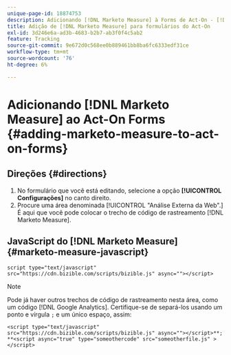 ```yaml
---
unique-page-id: 18874753
description: Adicionando [!DNL Marketo Measure] à Forms de Act-On - [!DNL Marketo Measure]
title: Adição de [!DNL Marketo Measure] para formulários do Act-On
exl-id: 3d246e6a-ad3b-4683-b2b7-ab3f0f4c5ab2
feature: Tracking
source-git-commit: 9e672d0c568ee0b889461bb8ba6fc6333edf31ce
workflow-type: tm+mt
source-wordcount: '76'
ht-degree: 6%

---
```


# Adicionando [!DNL Marketo Measure] ao Act-On Forms {#adding-marketo-measure-to-act-on-forms}

## Direções {#directions}

1. No formulário que você está editando, selecione a opção **[!UICONTROL Configurações]** no canto direito.
1. Procure uma área denominada [!UICONTROL &quot;Análise Externa da Web&quot;.] É aqui que você pode colocar o trecho de código de rastreamento [!DNL Marketo Measure].

## JavaScript do [!DNL Marketo Measure] {#marketo-measure-javascript}

`script type="text/javascript" src="https://cdn.bizible.com/scripts/bizible.js" async=""></script>`

>[!NOTE]
>
>Pode já haver outros trechos de código de rastreamento nesta área, como um código [!DNL Google Analytics]. Certifique-se de separá-los usando um ponto e vírgula `;` e um único espaço, assim:
>
>`<script type="text/javascript" src="https://cdn.bizible.com/scripts/bizible.js" async=""></script>**; **<script async="true" type="someothercode" src="someotherfile.js" ></script>`
